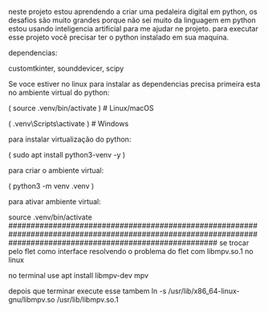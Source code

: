 neste projeto estou aprendendo a criar uma pedaleira digital em python, os desafios são muito grandes porque não sei muito da linguagem em python estou usando inteligencia artificial para me ajudar ne projeto.
para executar esse projeto você precisar ter o python instalado em sua maquina.

dependencias:

customtkinter,
sounddevicer,
scipy

Se voce estiver no linux para instalar as dependencias precisa primeira esta no ambiente virtual do python: 



( source .venv/bin/activate ) # Linux/macOS

( .venv\Scripts\activate )    # Windows


para instalar virtualização do python:

( sudo apt install python3-venv -y )


para criar o ambiente virtual:

( python3 -m venv .venv )


para ativar ambiente virtual:

source .venv/bin/activate
###############################################################################################################################################################
se trocar pelo flet como interface
resolvendo o problema do flet com libmpv.so.1 no linux

no terminal use
apt install libmpv-dev mpv 

depois que terminar execute esse tambem
ln -s /usr/lib/x86_64-linux-gnu/libmpv.so  /usr/lib/libmpv.so.1 
